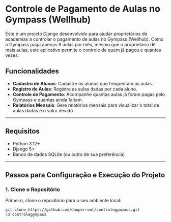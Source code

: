 # Controle de Pagamento de Aulas no Gympass (Wellhub)

Este é um projeto Django desenvolvido para ajudar proprietários de academias a controlar o pagamento de aulas no Gympass (Wellhub). Como o Gympass paga apenas 9 aulas por mês, mesmo que o proprietário dê mais aulas, este aplicativo permite o controle de quem já pagou e quantas vezes.

## Funcionalidades

- **Cadastro de Alunos**: Cadastre os alunos que frequentam as aulas.
- **Registro de Aulas**: Registre as aulas dadas por cada aluno.
- **Controle de Pagamento**: Acompanhe quantas aulas já foram pagas pelo Gympass e quantas ainda faltam.
- **Relatórios Mensais**: Gere relatórios mensais para visualizar o total de aulas dadas e o valor devido.

---

## Requisitos

- Python 3.12+
- Django 5+
- Banco de dados SQLite (ou outro de sua preferência)

---

## Passos para Configuração e Execução do Projeto

### 1. Clone o Repositório

Primeiro, clone o repositório para o seu ambiente local:

```bash
git clone https://github.com/danperrout/controlegympass.git
cd controlegympass